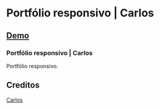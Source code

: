 # Portfólio responsivo | Carlos
## [Demo](https://carlosrodr1.github.io/portfolio/)
### Portfólio responsivo | Carlos
Portfólio responsivo.
## Creditos

[Carlos](https://github.com/carlosrodr1)
